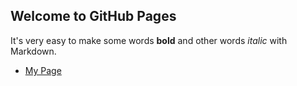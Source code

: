 ## Welcome to GitHub Pages
It's very easy to make some words **bold** and other words *italic* with Markdown.
* [My Page](index.md)
